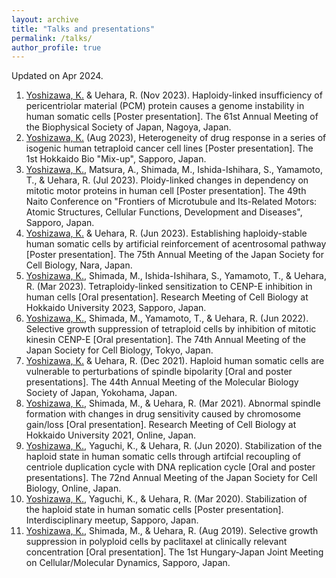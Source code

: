 ```yaml
---
layout: archive
title: "Talks and presentations"
permalink: /talks/
author_profile: true
---
```

Updated on Apr 2024.

1. <ins>Yoshizawa, K.</ins> & Uehara, R. (Nov 2023). Haploidy-linked insufficiency of pericentriolar material (PCM) protein causes a genome instability in human somatic cells [Poster presentation]. The 61st Annual Meeting of the Biophysical Society of Japan, Nagoya, Japan.
1. <ins>Yoshizawa, K.</ins> (Aug 2023), Heterogeneity of drug response in a series of isogenic human tetraploid cancer cell lines [Poster presentation]. The 1st Hokkaido Bio "Mix-up", Sapporo, Japan.
1. <ins>Yoshizawa, K.</ins>, Matsura, A., Shimada, M., Ishida-Ishihara, S., Yamamoto, T., & Uehara, R. (Jul 2023). Ploidy-linked changes in dependency on mitotic motor proteins in human cell [Poster presentation]. The 49th Naito Conference on "Frontiers of Microtubule and Its-Related Motors: Atomic Structures, Cellular Functions, Development and Diseases", Sapporo, Japan.
1. <ins>Yoshizawa, K.</ins> & Uehara, R. (Jun 2023). Establishing haploidy-stable human somatic cells by artificial reinforcement of acentrosomal pathway [Poster presentation]. The 75th Annual Meeting of the Japan Society for Cell Biology, Nara, Japan.
1. <ins>Yoshizawa, K.</ins>, Shimada, M., Ishida-Ishihara, S., Yamamoto, T., & Uehara, R. (Mar 2023). Tetraploidy-linked sensitization to CENP-E inhibition in human cells [Oral presentation]. Research Meeting of Cell Biology at Hokkaido University 2023, Sapporo, Japan.
1. <ins>Yoshizawa, K.</ins>, Shimada, M., Yamamoto, T., & Uehara, R. (Jun 2022). Selective growth suppression of tetraploid cells by inhibition of mitotic kinesin CENP-E [Oral presentation]. The 74th Annual Meeting of the Japan Society for Cell Biology, Tokyo, Japan.
1. <ins>Yoshizawa, K.</ins> & Uehara, R. (Dec 2021). Haploid human somatic cells are vulnerable to perturbations of spindle bipolarity [Oral and poster presentations]. The 44th Annual Meeting of the Molecular Biology Society of Japan, Yokohama, Japan.
1. <ins>Yoshizawa, K.</ins>, Shimada, M., & Uehara, R. (Mar 2021). Abnormal spindle formation with changes in drug sensitivity caused by chromosome gain/loss [Oral presentation]. Research Meeting of Cell Biology at Hokkaido University 2021, Online, Japan.
1. <ins>Yoshizawa, K.</ins>, Yaguchi, K., & Uehara, R. (Jun 2020). Stabilization of the haploid state in human somatic cells through artifcial recoupling of centriole duplication cycle with DNA replication cycle [Oral and poster presentations]. The 72nd Annual Meeting of the Japan Society for Cell Biology, Online, Japan.
1. <ins>Yoshizawa, K.</ins>, Yaguchi, K., & Uehara, R. (Mar 2020). Stabilization of the haploid state in human somatic cells [Poster presentation]. Interdisciplinary meetup, Sapporo, Japan.
1. <ins>Yoshizawa, K.</ins>, Shimada, M., & Uehara, R. (Aug 2019). Selective growth suppression in polyploid cells by paclitaxel at clinically relevant concentration [Oral presentation]. The 1st Hungary-Japan Joint Meeting on Cellular/Molecular Dynamics, Sapporo, Japan.
